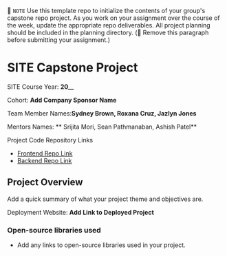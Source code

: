 📝 `NOTE` Use this template repo to initialize the contents of your group's capstone repo project. As you work on your assignment over the course of the week, update the appropriate repo deliverables. All project planning should be included in the planning directory. (🚫 Remove this paragraph before submitting your assignment.)

# SITE Capstone Project

SITE Course Year: **20__**

Cohort: **Add Company Sponsor Name**

Team Member Names:**Sydney Brown, Roxana Cruz, Jazlyn Jones**

Mentors Names: ** Srijita Mori, Sean Pathmanaban, Ashish Patel**

Project Code Repository Links

* [Frontend Repo Link](https://github.com/FTLGeekSquad/peer-to-peer/tree/main/peer-to-peer-ui)
* [Backend Repo Link](https://github.com/FTLGeekSquad/peer-to-peer/tree/main/peer-to-peer-api)

## Project Overview

Add a quick summary of what your project theme and objectives are. 

Deployment Website: **Add Link to Deployed Project**

### Open-source libraries used

- Add any links to open-source libraries used in your project.
